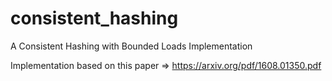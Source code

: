 # consistent_hashing
A Consistent Hashing with Bounded Loads Implementation


Implementation based on this paper => https://arxiv.org/pdf/1608.01350.pdf
